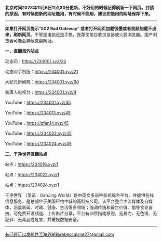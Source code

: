 **北京时间2023年11月6日11点30分更新，不好用的时候记得刷新一下网页。封锁的原因，有时候更新的网址能用，有时候不能用，建议把能用的网址保存下来。**

***

**如果打开网页提示“502 Bad Gateway” 或者打开网页加载很慢或者视频加载不出来，刷新网页**。不管是电脑还是手机，推荐使用谷歌浏览器或火狐浏览器。国产浏览器可能会屏蔽直翻网址。

**一、直翻海外站点**

动态网：https://234001.xyz/20

动态网手机版：https://234001.xyz/21

大纪元新闻网：https://234001.xyz/90

新唐人电视台：https://234001.xyz/4

YouTube：https://234001.xyz/45

YouTube：https://234013.xyz/45

YouTube：https://zfan14.xyz/45

YouTube：https://234022.xyz/45

YouTube：https://234024.xyz/45

**二、干净世界直翻站点**

站点：https://234016.xyz/1

站点：https://234022.xyz/1

站点：https://234024.xyz/1

干净世界 （英语：GanJing World）是中英文多语种影视综合平台、并提供在线信息服务，是总部位于美国纽约中城的高科技公司。该平台整合主流媒体及自媒体，涵盖新闻、时政、健康、生活等多领域；强调传统和普世价值、倡导言论自由。可免费开设频道、上传影片分享，平台有四项指南原则，无暴力、无色情、无犯罪、无毒品或危害，并重视数据安全。

***


有问题可以发邮件至海外邮箱rebeccalane27@gmail.com